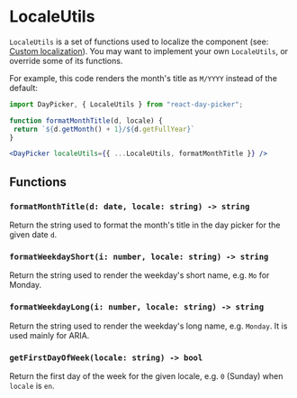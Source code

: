 # LocaleUtils

`LocaleUtils` is a set of functions used to localize the component (see: [Custom localization](LocalizationCustom.md)). You may want to implement your own `LocaleUtils`, or override some of its functions. 

For example, this code renders the month's title as `M/YYYY` instead of the default:

```jsx
import DayPicker, { LocaleUtils } from "react-day-picker";

function formatMonthTitle(d, locale) {
 return `${d.getMonth() + 1}/${d.getFullYear}` 
}

<DayPicker localeUtils={{ ...LocaleUtils, formatMonthTitle }} />

```

## Functions

### `formatMonthTitle(d: date, locale: string) -> string`

Return the string used to format the month's title in the day picker for the given date `d`.

### `formatWeekdayShort(i: number, locale: string) -> string`

Return the string used to render the weekday's short name, e.g. `Mo` for Monday.

### `formatWeekdayLong(i: number, locale: string) -> string`

Return the string used to render the weekday's long name, e.g. `Monday`. It is used mainly for ARIA.

### `getFirstDayOfWeek(locale: string) -> bool`

Return the first day of the week for the given locale, e.g. `0` (Sunday) when `locale` is `en`.
